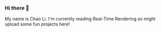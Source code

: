 ### Hi there 👋

My name is Chao Li. I'm currently reading Real-Time Rendering so might upload some fun projects here! 

<!--
**chaoli95/chaoli95** is a ✨ _special_ ✨ repository because its `README.md` (this file) appears on your GitHub profile.

Here are some ideas to get you started:

- 🔭 I’m currently working on ...
- 🌱 I’m currently learning ...
- 👯 I’m looking to collaborate on ...
- 🤔 I’m looking for help with ...
- 💬 Ask me about ...
- 📫 How to reach me: ...
- 😄 Pronouns: ...
- ⚡ Fun fact: ...


![Github Stats](https://github-readme-stats.vercel.app/api?username=chaoli95&count_private=true&show_icons=true&include_all_commits=true)

![Visitor Badge](https://visitor-badge.laobi.icu/badge?page_id=chaoli95.chaoli95)
-->
